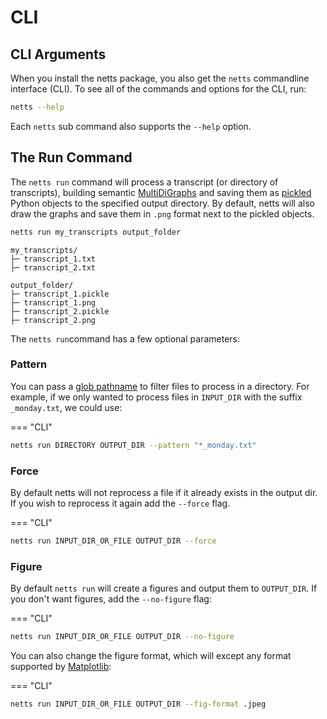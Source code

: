 # CLI

## CLI Arguments

When you install the netts package, you also get the `netts` commandline interface (CLI). To see all of the commands and options for the CLI, run:

```bash
netts --help
```

Each `netts` sub command also supports the `--help` option.

## The Run Command

The `netts run` command will process a transcript (or directory of transcripts), building semantic [MultiDiGraphs](https://networkx.org/documentation/stable/reference/classes/multidigraph.html) and saving them as [pickled](https://docs.python.org/3/library/pickle.html#module-pickle) Python objects to the specified output directory. By default, netts will also draw the graphs and save them in `.png` format next to the pickled objects.

```bash
netts run my_transcripts output_folder
```

```text
my_transcripts/
├─ transcript_1.txt
├─ transcript_2.txt

output_folder/
├─ transcript_1.pickle
├─ transcript_1.png
├─ transcript_2.pickle
├─ transcript_2.png
```

The `netts run`command has a few optional parameters:

### Pattern

You can pass a [glob pathname](https://docs.python.org/3/library/glob.html) to filter files to process in a directory. For example, if we only wanted to process files in `INPUT_DIR` with the suffix `_monday.txt`, we could use:

=== "CLI"

```bash
netts run DIRECTORY OUTPUT_DIR --pattern "*_monday.txt"
```

### Force

By default netts will not reprocess a file if it already exists in the output dir. If you wish to reprocess it again add the `--force` flag.

=== "CLI"

```bash
netts run INPUT_DIR_OR_FILE OUTPUT_DIR --force
```

### Figure

By default `netts run` will create a figures and output them to `OUTPUT_DIR`. If you don't want figures, add the `--no-figure` flag:

=== "CLI"

```bash
netts run INPUT_DIR_OR_FILE OUTPUT_DIR --no-figure
```

You can also change the figure format, which will except any format supported by [Matplotlib](https://matplotlib.org/2.1.2/api/_as_gen/matplotlib.pyplot.savefig.html#:~:text=One%20of%20the%20file%20extensions,%2C%20ps%2C%20eps%20and%20svg.&text=If%20True%2C%20the%20axes%20patches,edgecolor%20are%20specified%20via%20kwargs.):

=== "CLI"

```bash
netts run INPUT_DIR_OR_FILE OUTPUT_DIR --fig-format .jpeg
```
